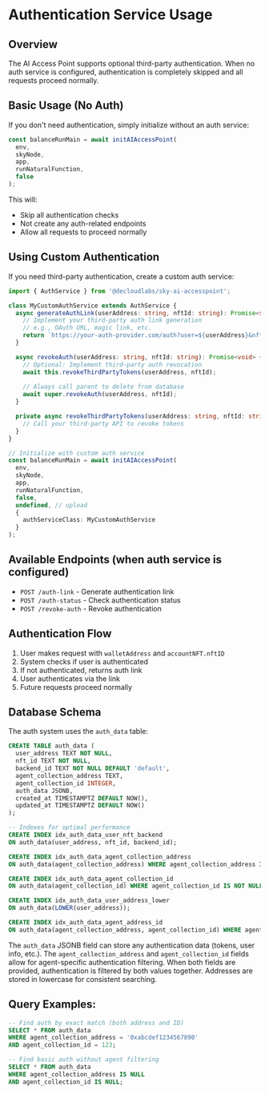 # Authentication Service Usage

## Overview

The AI Access Point supports optional third-party authentication. When no auth service is configured, authentication is completely skipped and all requests proceed normally.

## Basic Usage (No Auth)

If you don't need authentication, simply initialize without an auth service:

```typescript
const balanceRunMain = await initAIAccessPoint(
  env,
  skyNode,
  app,
  runNaturalFunction,
  false
);
```

This will:
- Skip all authentication checks
- Not create any auth-related endpoints
- Allow all requests to proceed normally

## Using Custom Authentication

If you need third-party authentication, create a custom auth service:

```typescript
import { AuthService } from '@decloudlabs/sky-ai-accesspoint';

class MyCustomAuthService extends AuthService {
  async generateAuthLink(userAddress: string, nftId: string): Promise<string> {
    // Implement your third-party auth link generation
    // e.g., OAuth URL, magic link, etc.
    return `https://your-auth-provider.com/auth?user=${userAddress}&nft=${nftId}`;
  }

  async revokeAuth(userAddress: string, nftId: string): Promise<void> {
    // Optional: Implement third-party auth revocation
    await this.revokeThirdPartyTokens(userAddress, nftId);
    
    // Always call parent to delete from database
    await super.revokeAuth(userAddress, nftId);
  }

  private async revokeThirdPartyTokens(userAddress: string, nftId: string) {
    // Call your third-party API to revoke tokens
  }
}

// Initialize with custom auth service
const balanceRunMain = await initAIAccessPoint(
  env,
  skyNode,
  app,
  runNaturalFunction,
  false,
  undefined, // upload
  {
    authServiceClass: MyCustomAuthService
  }
);
```

## Available Endpoints (when auth service is configured)

- `POST /auth-link` - Generate authentication link
- `POST /auth-status` - Check authentication status
- `POST /revoke-auth` - Revoke authentication

## Authentication Flow

1. User makes request with `walletAddress` and `accountNFT.nftID`
2. System checks if user is authenticated
3. If not authenticated, returns auth link
4. User authenticates via the link
5. Future requests proceed normally

## Database Schema

The auth system uses the `auth_data` table:

```sql
CREATE TABLE auth_data (
  user_address TEXT NOT NULL,
  nft_id TEXT NOT NULL,
  backend_id TEXT NOT NULL DEFAULT 'default',
  agent_collection_address TEXT,
  agent_collection_id INTEGER,
  auth_data JSONB,
  created_at TIMESTAMPTZ DEFAULT NOW(),
  updated_at TIMESTAMPTZ DEFAULT NOW()
);

-- Indexes for optimal performance
CREATE INDEX idx_auth_data_user_nft_backend 
ON auth_data(user_address, nft_id, backend_id);

CREATE INDEX idx_auth_data_agent_collection_address 
ON auth_data(agent_collection_address) WHERE agent_collection_address IS NOT NULL;

CREATE INDEX idx_auth_data_agent_collection_id 
ON auth_data(agent_collection_id) WHERE agent_collection_id IS NOT NULL;

CREATE INDEX idx_auth_data_user_address_lower 
ON auth_data(LOWER(user_address));

CREATE INDEX idx_auth_data_agent_address_id 
ON auth_data(agent_collection_address, agent_collection_id) WHERE agent_collection_address IS NOT NULL;
```

The `auth_data` JSONB field can store any authentication data (tokens, user info, etc.). The `agent_collection_address` and `agent_collection_id` fields allow for agent-specific authentication filtering. When both fields are provided, authentication is filtered by both values together. Addresses are stored in lowercase for consistent searching.

## Query Examples:

```sql
-- Find auth by exact match (both address and ID)
SELECT * FROM auth_data 
WHERE agent_collection_address = '0xabcdef1234567890' 
AND agent_collection_id = 123;

-- Find basic auth without agent filtering
SELECT * FROM auth_data 
WHERE agent_collection_address IS NULL 
AND agent_collection_id IS NULL;
``` 